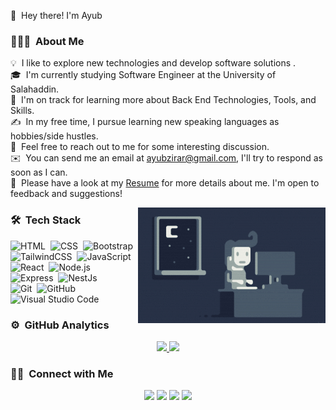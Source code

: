 

👋 &nbsp;Hey there! I'm Ayub

### 👨🏻‍💻 &nbsp;About Me

💡 &nbsp;I like to explore new technologies and develop software solutions .\
🎓 &nbsp;I'm currently studying Software Engineer at the University of Salahaddin.\
🌱 &nbsp;I'm on track for learning more about Back End Technologies, Tools, and Skills.\
✍️ &nbsp;In my free time, I pursue learning new speaking languages as hobbies/side hustles.\
💬 &nbsp;Feel free to reach out to me for some interesting discussion.\
✉️ &nbsp;You can send me an email at ayubzirar@gmail.com, I'll try to respond as soon as I can.\
📄 &nbsp;Please have a look at my [Resume](https://drive.google.com/file/d/1GCJMxS1itFYo8xz0eqeq9HcWOQN4i8NX/view?usp=sharing) for more details about me. I'm open to feedback and suggestions!

<img alt="Night Coding" src="https://raw.githubusercontent.com/AVS1508/AVS1508/master/assets/Night-Coding.gif" align="right"/>

### 🛠 &nbsp;Tech Stack

![HTML](https://img.shields.io/badge/-HTML-05122A?style=flat&logo=HTML5)&nbsp;
![CSS](https://img.shields.io/badge/-CSS-05122A?style=flat&logo=CSS3&logoColor=1572B6)&nbsp;
![Bootstrap](https://img.shields.io/badge/-Bootstrap-05122A?style=flat&logo=bootstrap&logoColor=563D7C)&nbsp;
![TailwindCSS](https://img.shields.io/badge/-TailwindCSS-05122A?style=flat&logo=tailwindcss)&nbsp;
![JavaScript](https://img.shields.io/badge/-JavaScript-05122A?style=flat&logo=javascript)\
![React](https://img.shields.io/badge/-React-05122A?style=flat&logo=react)&nbsp;
![Node.js](https://img.shields.io/badge/-Node.js-05122A?style=flat&logo=node.js)&nbsp;
![Express](https://img.shields.io/badge/-Express-05122A?style=flat&logo=express)&nbsp;
![NestJs](https://img.shields.io/badge/-NestJs-05122A?style=flat&logo=nestjs)\
![Git](https://img.shields.io/badge/-Git-05122A?style=flat&logo=git)&nbsp;
![GitHub](https://img.shields.io/badge/-GitHub-05122A?style=flat&logo=github)&nbsp;
![Visual Studio Code](https://img.shields.io/badge/-Visual%20Studio%20Code-05122A?style=flat&logo=visual-studio-code&logoColor=007ACC)



### ⚙️ &nbsp;GitHub Analytics

<p align="center">
<a href="https://github.com/ayubabdullah">
  <img height="160em" src="https://github-readme-stats-eight-theta.vercel.app/api?username=ayubabdullah&show_icons=true&theme=algolia&include_all_commits=true&count_private=true"/>
  <img height="160em" src="https://github-readme-stats-eight-theta.vercel.app/api/top-langs/?username=ayubabdullah&layout=compact&langs_count=8&theme=algolia"/>
</a>
</p>

### 🤝🏻 &nbsp;Connect with Me

<p align="center">
<a href="https://www.linkedin.com/in/ayub-abdullah"><img src="https://img.shields.io/badge/-Ayub%20Abdullah-0077B5?style=flat&logo=Linkedin&logoColor=white"/></a>
<a href="mailto:ayubzirar@gmail.com"><img src="https://img.shields.io/badge/-ayubzirar@gmail.com-D14836?style=flat&logo=Gmail&logoColor=white"/></a>
<a href="https://www.facebook.com/ayub.abdullah.5283"><img src="https://img.shields.io/badge/-Ayub Abdullah-1877F2?style=flat&logo=Facebook&logoColor=white"/></a>
<a href="https://twitter.com/AyubDev99"><img src="https://img.shields.io/badge/-@AyubDev99-1DA1F2?style=flat&logo=Twitter&logoColor=white"/></a>
</p>

